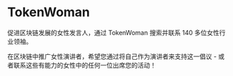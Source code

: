 # TokenWoman

促进区块链发展的女性发言人，通过 TokenWoman 搜索并联系 140 多位女性行业领袖。

在区块链中推广女性演讲者，希望您通过将自己作为演讲者来支持这一倡议 - 或者联系这些有能力的女性中的任何一位出席您的活动！
